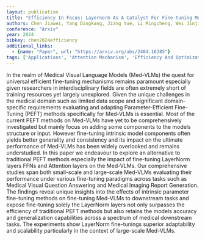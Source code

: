 ```yaml
---
layout: publication
title: "Efficiency In Focus: Layernorm As A Catalyst For Fine-tuning Medical Visual Language Pre-trained Models"
authors: Chen Jiawei, Yang Dingkang, Jiang Yue, Li Mingcheng, Wei Jinjie, Hou Xiaolu, Zhang Lihua
conference: "Arxiv"
year: 2024
bibkey: chen2024efficiency
additional_links:
  - {name: "Paper", url: "https://arxiv.org/abs/2404.16385"}
tags: ['Applications', 'Attention Mechanism', 'Efficiency And Optimization', 'Fine Tuning', 'Model Architecture', 'Pretraining Methods', 'Reinforcement Learning', 'Training Techniques']
---
```

In the realm of Medical Visual Language Models (Med-VLMs) the quest for universal efficient fine-tuning mechanisms remains paramount especially given researchers in interdisciplinary fields are often extremely short of training resources yet largely unexplored. Given the unique challenges in the medical domain such as limited data scope and significant domain-specific requirements evaluating and adapting Parameter-Efficient Fine-Tuning (PEFT) methods specifically for Med-VLMs is essential. Most of the current PEFT methods on Med-VLMs have yet to be comprehensively investigated but mainly focus on adding some components to the models structure or input. However fine-tuning intrinsic model components often yields better generality and consistency and its impact on the ultimate performance of Med-VLMs has been widely overlooked and remains understudied. In this paper we endeavour to explore an alternative to traditional PEFT methods especially the impact of fine-tuning LayerNorm layers FFNs and Attention layers on the Med-VLMs. Our comprehensive studies span both small-scale and large-scale Med-VLMs evaluating their performance under various fine-tuning paradigms across tasks such as Medical Visual Question Answering and Medical Imaging Report Generation. The findings reveal unique insights into the effects of intrinsic parameter fine-tuning methods on fine-tuning Med-VLMs to downstream tasks and expose fine-tuning solely the LayerNorm layers not only surpasses the efficiency of traditional PEFT methods but also retains the models accuracy and generalization capabilities across a spectrum of medical downstream tasks. The experiments show LayerNorm fine-tunings superior adaptability and scalability particularly in the context of large-scale Med-VLMs.
